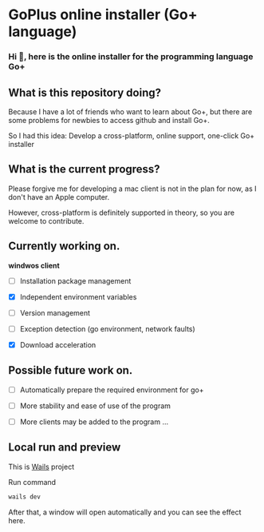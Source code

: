 # GoPlus online installer (Go+ language)

### Hi 👋, here is the online installer for the programming language Go+

## What is this repository doing?

Because I have a lot of friends who want to learn about Go+, 
but there are some problems for newbies to access github and install Go+.

So I had this idea: Develop a cross-platform, online support, one-click Go+ installer


## What is the current progress?

Please forgive me for developing a mac client is not in the plan for now,
as I don't have an Apple computer.

However, cross-platform is definitely supported in theory,
so you are welcome to contribute.


## Currently working on.
**windwos client**
- [ ] Installation package management
- [x] Independent environment variables
- [ ] Version management
- [ ] Exception detection (go environment, network faults)
- [x] Download acceleration


## Possible future work on.
- [ ] Automatically prepare the required environment for go+
- [ ] More stability and ease of use of the program
- [ ] More clients may be added to the program
...


## Local run and preview

This is <a href="https://github.com/wailsapp/wails" target="_blank">Wails</a> project

Run command

```bash
wails dev
```

After that, a window will open automatically and you can see the effect here.
